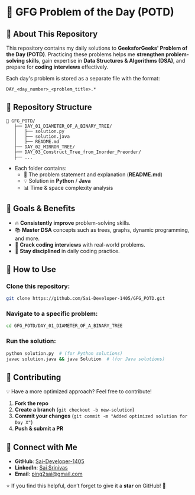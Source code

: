 # 📌 GFG Problem of the Day (POTD)

## 📖 About This Repository

This repository contains my daily solutions to **GeeksforGeeks' Problem of the Day (POTD)**. Practicing these problems helps me **strengthen problem-solving skills**, gain expertise in **Data Structures & Algorithms (DSA)**, and prepare for **coding interviews** effectively.

Each day's problem is stored as a separate file with the format:
```
DAY_<day_number>_<problem_title>.*
```

## 📂 Repository Structure

```
📂 GFG_POTD/
   ├── DAY_01_DIAMETER_OF_A_BINARY_TREE/
   │   ├── solution.py
   │   ├── solution.java
   │   ├── README.md
   ├── DAY_02_MIRROR_TREE/
   ├── DAY_03_Construct_Tree_from_Inorder_Preorder/
   ├── ...
```
- Each folder contains:
  - 📌 The problem statement and explanation (**README.md**)
  - 💡 Solution in **Python** / **Java**
  - 📊 Time & space complexity analysis

## 🎯 Goals & Benefits

- 🔥 **Consistently improve** problem-solving skills.
- 📚 **Master DSA** concepts such as trees, graphs, dynamic programming, and more.
- 🎯 **Crack coding interviews** with real-world problems.
- 🚀 **Stay disciplined** in daily coding practice.

## 🔧 How to Use

### Clone this repository:
```bash
git clone https://github.com/Sai-Developer-1405/GFG_POTD.git
```
### Navigate to a specific problem:
```bash
cd GFG_POTD/DAY_01_DIAMETER_OF_A_BINARY_TREE
```
### Run the solution:
```bash
python solution.py  # (for Python solutions)
javac solution.java && java Solution  # (for Java solutions)
```

## 🤝 Contributing

💡 Have a more optimized approach? Feel free to contribute!
1. **Fork the repo**  
2. **Create a branch** (`git checkout -b new-solution`)  
3. **Commit your changes** (`git commit -m "Added optimized solution for Day X"`)  
4. **Push & submit a PR**  

## 🌟 Connect with Me

- **GitHub**: [Sai-Developer-1405](https://github.com/Sai-Developer-1405)
- **LinkedIn**: [Sai Srinivas](https://www.linkedin.com/in/sai-srinivas39847a4b/)
- **Email**: ping2sai@gmail.com  

⭐ If you find this helpful, don’t forget to give it a **star** on GitHub! 🚀

